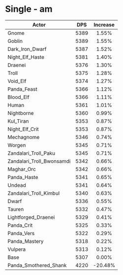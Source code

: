 # Single - am
| Actor | DPS | Increase |
|---|:---:|:---:|
|Gnome|5389|1.55%|
|Goblin|5389|1.55%|
|Dark_Iron_Dwarf|5387|1.52%|
|Night_Elf_Haste|5381|1.40%|
|Draenei|5376|1.30%|
|Troll|5375|1.28%|
|Void_Elf|5374|1.27%|
|Panda_Feast|5366|1.12%|
|Blood_Elf|5366|1.11%|
|Human|5361|1.01%|
|Nightborne|5360|0.99%|
|Kul_Tiran|5353|0.87%|
|Night_Elf_Crit|5353|0.87%|
|Mechagnome|5346|0.74%|
|Worgen|5345|0.71%|
|Zandalari_Troll_Paku|5345|0.71%|
|Zandalari_Troll_Bwonsamdi|5342|0.66%|
|Maghar_Orc|5342|0.66%|
|Panda_Haste|5341|0.65%|
|Undead|5341|0.64%|
|Zandalari_Troll_Kimbul|5340|0.63%|
|Dwarf|5336|0.55%|
|Tauren|5332|0.47%|
|Lightforged_Draenei|5329|0.41%|
|Panda_Crit|5325|0.33%|
|Panda_Vers|5322|0.29%|
|Panda_Mastery|5318|0.22%|
|Vulpera|5313|0.12%|
|Base|5307|0.00%|
|Panda_Smothered_Shank|4220|-20.48%|
